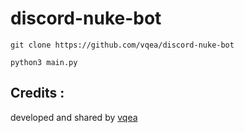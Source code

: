 # discord-nuke-bot
```
git clone https://github.com/vqea/discord-nuke-bot
```
```
python3 main.py
```
## Credits :
developed and shared by [vqea](https://github.com/vqea/discord-nuke-bot)
